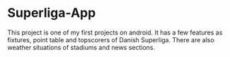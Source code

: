 # Superliga-App
This project is one of my first projects on android. It has a few features as fixtures, point table and topscorers of Danish Superliga. There are also weather situations of stadiums and news sections.
